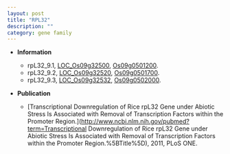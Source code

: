 ```yaml
---
layout: post
title: "RPL32"
description: ""
category: gene family
---
```


* **Information**  
    + rpL32_9.1, [LOC_Os09g32500](http://rice.uga.edu/cgi-bin/ORF_infopage.cgi?orf=LOC_Os09g32500), [Os09g0501200](http://rapdb.dna.affrc.go.jp/viewer/gbrowse_details/irgsp1?name=Os09g0501200).
    + rpL32_9.2, [LOC_Os09g32520](http://rice.uga.edu/cgi-bin/ORF_infopage.cgi?orf=LOC_Os09g32520), [Os09g0501700](http://rapdb.dna.affrc.go.jp/viewer/gbrowse_details/irgsp1?name=Os09g0501700).
    + rpL32_9.3, [LOC_Os09g32532](http://rice.uga.edu/cgi-bin/ORF_infopage.cgi?orf=LOC_Os09g32532), [Os09g0502000](http://rapdb.dna.affrc.go.jp/viewer/gbrowse_details/irgsp1?name=Os09g0502000).

* **Publication**  
    + [Transcriptional Downregulation of Rice rpL32 Gene under Abiotic Stress Is Associated with Removal of Transcription Factors within the Promoter Region.](http://www.ncbi.nlm.nih.gov/pubmed?term=Transcriptional Downregulation of Rice rpL32 Gene under Abiotic Stress Is Associated with Removal of Transcription Factors within the Promoter Region.%5BTitle%5D), 2011, PLoS ONE.


